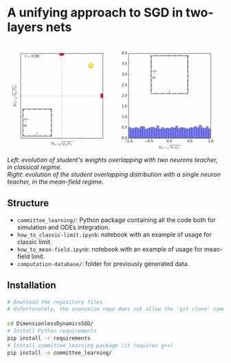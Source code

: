 
# A unifying approach to SGD in two-layers nets
<div width=auto>
<img src="figures/scatter.gif" width="49%"/>
<img src="figures/histogram.gif" width="49%"/>
</div>

<p><i>
 Left: evolution of student's weights overlapping with two neurons teacher, in classical regime. <br>
 Right: evolution of the student overlapping distribution with a single neuron teacher, in the mean-field regime.
</i><p>

<!-- ### Abstract
This manuscript investigates the one-pass stochastic gradient descent (SGD) dynamics of a two-layer neural network trained on Gaussian data and labels generated by a similar, though not necessarily identical, target function. We rigorously analyse the limiting dynamics via a deterministic and low-dimensional description in terms of the sufficient statistics for the population risk. Our unifying analysis bridges different regimes of interest, such as the classical gradient-flow regime of vanishing learning rate, the high-dimensional regime of large input dimension, and the overparameterised "mean-field" regime of large network width, covering as well the intermediate regimes where the limiting dynamics is determined by the interplay between these behaviours. In particular, in the high-dimensional limit, the infinite-width dynamics is found to remain close to a low-dimensional subspace spanned by the target principal directions. Our results therefore provide a unifying picture of the limiting SGD dynamics with synthetic data.  -->

## Structure
 - `committee_learning/`: Python package containing all the code both for simulation and ODEs integration.
 - `how_to_classic-limit.ipynb`: notebook with an example of usage for classic limit.
 - `how_to_mean-field.ipynb`: notebook with an example of usage for mean-field limit.
 - `computation-database/`: folder for previously generated data.

## Installation
```bash
# Download the repository files. 
# Unfortunately, the anonimize repo does not allow the 'git clone' command.

cd DimensionlessDynamicsSGD/
# Install Python requirements
pip install -r requirements
# Install committee_learning package (it requires g++)
pip install -e committee_learning/
```
